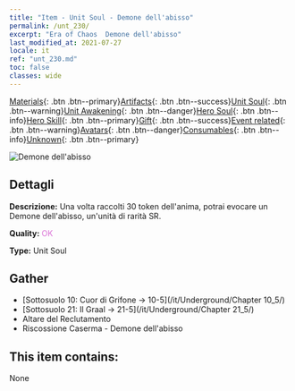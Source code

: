 ```yaml
---
title: "Item - Unit Soul - Demone dell'abisso"
permalink: /unt_230/
excerpt: "Era of Chaos  Demone dell'abisso"
last_modified_at: 2021-07-27
locale: it
ref: "unt_230.md"
toc: false
classes: wide
---
```

 [Materials](/ItemsIT/){: .btn .btn--primary}[Artifacts](/ItemsIT/Artifacts/){: .btn .btn--success}[Unit Soul](/ItemsIT/UnitSoul/){: .btn .btn--warning}[Unit Awakening](/ItemsIT/UnitAwakening/){: .btn .btn--danger}[Hero Soul](/ItemsIT/HeroSoul/){: .btn .btn--info}[Hero Skill](/ItemsIT/HeroSkill/){: .btn .btn--primary}[Gift](/ItemsIT/Gift/){: .btn .btn--success}[Event related](/ItemsIT/Events/){: .btn .btn--warning}[Avatars](/ItemsIT/Avatars/){: .btn .btn--danger}[Consumables](/ItemsIT/Consumables/){: .btn .btn--info}[Unknown](/ItemsIT/Unknown/){: .btn .btn--primary}

 ![Demone dell'abisso](/images/u/ti_diyulingzhu.jpg)

## Dettagli
 **Descrizione:** Una volta raccolti 30 token dell'anima, potrai evocare un Demone dell'abisso, un'unità di rarità SR.

 **Quality:** <span style="color: #DA70D6">OK</span>

 **Type:** Unit Soul

## Gather

*    [Sottosuolo 10: Cuor di Grifone -> 10-5](/it/Underground/Chapter 10_5/) 
*    [Sottosuolo 21: Il Graal -> 21-5](/it/Underground/Chapter 21_5/) 
*    Altare del Reclutamento 
*    Riscossione Caserma - Demone dell'abisso 

## This item contains:

  None

